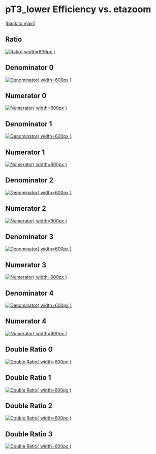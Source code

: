 # pT3_lower Efficiency vs. etazoom

[[back to main](./)]



## Ratio

[![Ratio](../mtv/var/pT3_lower_xtr_0_-1_eff_etazoom.png){ width=600px }](../mtv/var/pT3_lower_xtr_0_-1_eff_etazoom.pdf)

## Denominator 0

[![Denominator](../mtv/den/pT3_lower_xtr_0_-1_eff_etazoom_den0.png){ width=600px }](../mtv/den/pT3_lower_xtr_0_-1_eff_etazoom_den0.pdf)

## Numerator 0

[![Numerator](../mtv/num/pT3_lower_xtr_0_-1_eff_etazoom_num0.png){ width=600px }](../mtv/num/pT3_lower_xtr_0_-1_eff_etazoom_num0.pdf)

## Denominator 1

[![Denominator](../mtv/den/pT3_lower_xtr_0_-1_eff_etazoom_den1.png){ width=600px }](../mtv/den/pT3_lower_xtr_0_-1_eff_etazoom_den1.pdf)

## Numerator 1

[![Numerator](../mtv/num/pT3_lower_xtr_0_-1_eff_etazoom_num1.png){ width=600px }](../mtv/num/pT3_lower_xtr_0_-1_eff_etazoom_num1.pdf)

## Denominator 2

[![Denominator](../mtv/den/pT3_lower_xtr_0_-1_eff_etazoom_den2.png){ width=600px }](../mtv/den/pT3_lower_xtr_0_-1_eff_etazoom_den2.pdf)

## Numerator 2

[![Numerator](../mtv/num/pT3_lower_xtr_0_-1_eff_etazoom_num2.png){ width=600px }](../mtv/num/pT3_lower_xtr_0_-1_eff_etazoom_num2.pdf)

## Denominator 3

[![Denominator](../mtv/den/pT3_lower_xtr_0_-1_eff_etazoom_den3.png){ width=600px }](../mtv/den/pT3_lower_xtr_0_-1_eff_etazoom_den3.pdf)

## Numerator 3

[![Numerator](../mtv/num/pT3_lower_xtr_0_-1_eff_etazoom_num3.png){ width=600px }](../mtv/num/pT3_lower_xtr_0_-1_eff_etazoom_num3.pdf)

## Denominator 4

[![Denominator](../mtv/den/pT3_lower_xtr_0_-1_eff_etazoom_den4.png){ width=600px }](../mtv/den/pT3_lower_xtr_0_-1_eff_etazoom_den4.pdf)

## Numerator 4

[![Numerator](../mtv/num/pT3_lower_xtr_0_-1_eff_etazoom_num4.png){ width=600px }](../mtv/num/pT3_lower_xtr_0_-1_eff_etazoom_num4.pdf)

## Double Ratio 0

[![Double Ratio](../mtv/ratio/pT3_lower_xtr_0_-1_eff_etazoom_ratio0.png){ width=600px }](../mtv/ratio/pT3_lower_xtr_0_-1_eff_etazoom_ratio0.pdf)

## Double Ratio 1

[![Double Ratio](../mtv/ratio/pT3_lower_xtr_0_-1_eff_etazoom_ratio1.png){ width=600px }](../mtv/ratio/pT3_lower_xtr_0_-1_eff_etazoom_ratio1.pdf)

## Double Ratio 2

[![Double Ratio](../mtv/ratio/pT3_lower_xtr_0_-1_eff_etazoom_ratio2.png){ width=600px }](../mtv/ratio/pT3_lower_xtr_0_-1_eff_etazoom_ratio2.pdf)

## Double Ratio 3

[![Double Ratio](../mtv/ratio/pT3_lower_xtr_0_-1_eff_etazoom_ratio3.png){ width=600px }](../mtv/ratio/pT3_lower_xtr_0_-1_eff_etazoom_ratio3.pdf)

